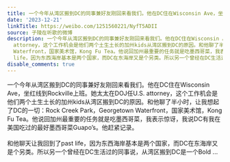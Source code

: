 ```yaml
---
title: 一个今年从湾区搬到DC的同事兼好友刚回来看我们。他在DC住在Wisconsin Ave，坐红线到Rockville上班。她太太在DOJ任U.S. attorney，这个工作机会是他们两个土生土...
date: '2023-12-21'
linkTitle: https://weibo.com/1251560221/NyfT5ADII
source: 子陵在听歌的微博
description: 一个今年从湾区搬到DC的同事兼好友刚回来看我们。他在DC住在Wisconsin Ave，坐红线到Rockville上班。她太太在DOJ任U.S.
  attorney，这个工作机会是他们两个土生土长的加州kids从湾区搬到DC的原因。和他聊了半小时，让我想起了DC的一切：Rock Creek Park，Georgetown
  Waterfront，国家美术馆，Kong Fu Tea。他说回加州最重要的任务就是吃墨西哥菜，我表示惊讶，我说DC有我在美国吃过的最好墨西哥菜Guapo’s。他赶紧记录。<br><br>和他聊天让我回到了past
  life，因为东西海岸基本是两个国家，而DC在东海岸又是个另类。所以另一个曾经在DC生活过的同事说，从湾区搬到DC是一个Bold ...
disable_comments: true
---
```

一个今年从湾区搬到DC的同事兼好友刚回来看我们。他在DC住在Wisconsin Ave，坐红线到Rockville上班。她太太在DOJ任U.S. attorney，这个工作机会是他们两个土生土长的加州kids从湾区搬到DC的原因。和他聊了半小时，让我想起了DC的一切：Rock Creek Park，Georgetown Waterfront，国家美术馆，Kong Fu Tea。他说回加州最重要的任务就是吃墨西哥菜，我表示惊讶，我说DC有我在美国吃过的最好墨西哥菜Guapo’s。他赶紧记录。<br><br>和他聊天让我回到了past life，因为东西海岸基本是两个国家，而DC在东海岸又是个另类。所以另一个曾经在DC生活过的同事说，从湾区搬到DC是一个Bold ...